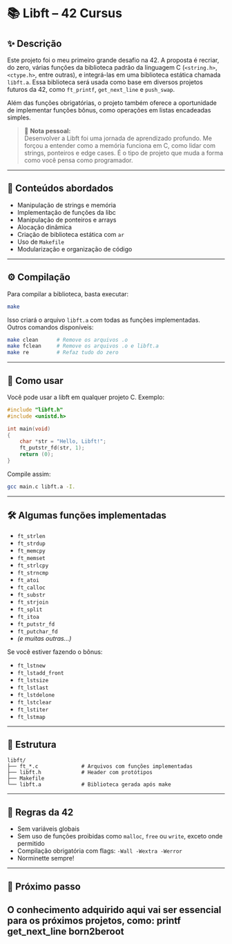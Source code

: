 # 📚 Libft – 42 Cursus

## ✨ Descrição

Este projeto foi o meu primeiro grande desafio na 42. A proposta é recriar, do zero, várias funções da biblioteca padrão da linguagem C (`<string.h>`, `<ctype.h>`, entre outras), e integrá-las em uma biblioteca estática chamada `libft.a`. Essa biblioteca será usada como base em diversos projetos futuros da 42, como `ft_printf`, `get_next_line` e `push_swap`.

Além das funções obrigatórias, o projeto também oferece a oportunidade de implementar funções bônus, como operações em listas encadeadas simples.

> 💬 **Nota pessoal:**  
> Desenvolver a Libft foi uma jornada de aprendizado profundo. Me forçou a entender como a memória funciona em C, como lidar com strings, ponteiros e edge cases. É o tipo de projeto que muda a forma como você pensa como programador.

---

## 🧠 Conteúdos abordados

- Manipulação de strings e memória
- Implementação de funções da libc
- Manipulação de ponteiros e arrays
- Alocação dinâmica
- Criação de biblioteca estática com `ar`
- Uso de `Makefile`
- Modularização e organização de código

---

## ⚙️ Compilação

Para compilar a biblioteca, basta executar:

```bash
make
```

Isso criará o arquivo `libft.a` com todas as funções implementadas.  
Outros comandos disponíveis:

```bash
make clean      # Remove os arquivos .o
make fclean     # Remove os arquivos .o e libft.a
make re         # Refaz tudo do zero
```

---

## 🧪 Como usar

Você pode usar a libft em qualquer projeto C. Exemplo:

```c
#include "libft.h"
#include <unistd.h>

int	main(void)
{
	char *str = "Hello, Libft!";
	ft_putstr_fd(str, 1);
	return (0);
}
```

Compile assim:

```bash
gcc main.c libft.a -I.
```

---

## 🛠️ Algumas funções implementadas

- `ft_strlen`
- `ft_strdup`
- `ft_memcpy`
- `ft_memset`
- `ft_strlcpy`
- `ft_strncmp`
- `ft_atoi`
- `ft_calloc`
- `ft_substr`
- `ft_strjoin`
- `ft_split`
- `ft_itoa`
- `ft_putstr_fd`
- `ft_putchar_fd`
- *(e muitas outras...)*

Se você estiver fazendo o bônus:

- `ft_lstnew`
- `ft_lstadd_front`
- `ft_lstsize`
- `ft_lstlast`
- `ft_lstdelone`
- `ft_lstclear`
- `ft_lstiter`
- `ft_lstmap`

---

## 📂 Estrutura

```
libft/
├── ft_*.c              # Arquivos com funções implementadas
├── libft.h             # Header com protótipos
├── Makefile
└── libft.a             # Biblioteca gerada após make
```

---

## 📌 Regras da 42

- Sem variáveis globais
- Sem uso de funções proibidas como `malloc`, `free` ou `write`, exceto onde permitido
- Compilação obrigatória com flags: `-Wall -Wextra -Werror`
- Norminette sempre!

---

## 🚀 Próximo passo

O conhecimento adquirido aqui vai ser essencial para os próximos projetos, como:
printf
get_next_line
born2beroot
---
